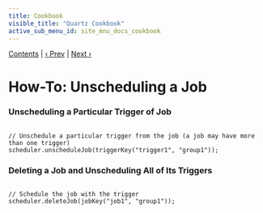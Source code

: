 ```yaml
---
title: Cookbook
visible_title: "Quartz Cookbook"
active_sub_menu_id: site_mnu_docs_cookbook
---
```

<div class="secNavPanel"><a href=".">Contents</a> | <a href="ScheduleJob.md">&lsaquo;&nbsp;Prev</a> | <a href="StoreJob.md">Next&nbsp;&rsaquo;</a></div>





# How-To: Unscheduling a Job

### Unscheduling a Particular Trigger of Job

<pre class="prettyprint highlight"><code class="language-java" data-lang="java">
// Unschedule a particular trigger from the job (a job may have more than one trigger)
scheduler.unscheduleJob(triggerKey("trigger1", "group1"));
</code></pre>


### Deleting a Job and Unscheduling All of Its Triggers

<pre class="prettyprint highlight"><code class="language-java" data-lang="java">
// Schedule the job with the trigger
scheduler.deleteJob(jobKey("job1", "group1"));
</code></pre>
